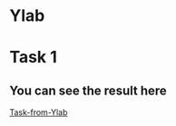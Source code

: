 # Ylab
# Task 1

## You can see the result here

[Task-from-Ylab](https://skrilum.github.io/Task-from-Ylab/)
